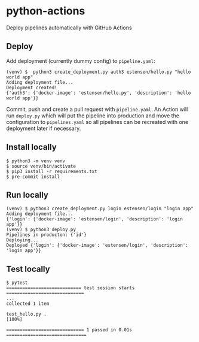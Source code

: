 # python-actions
Deploy pipelines automatically with GitHub Actions

## Deploy
Add deployment (currently dummy config) to `pipeline.yaml`:
```
(venv) $  python3 create_deployment.py auth3 estensen/hello.py "hello world app"
Adding deployment file...
Deployment created!
{'auth3': {'docker-image': 'estensen/hello.py', 'description': 'hello world app'}}
```

Commit, push and create a pull request with `pipeline.yaml`. An Action will run `deploy.py` which will put the pipeline into production and move the configuration to `pipelines.yaml` so all pipelines can be recreated with one deployment later if necessary.

## Install locally
```
$ python3 -m venv venv
$ source venv/bin/activate
$ pip3 install -r requirements.txt
$ pre-commit install
```

## Run locally
```
(venv) $ python3 create_deployment.py login estensen/login "login app"
Adding deployment file...
{'login': {'docker-image': 'estensen/login', 'description': 'login app'}}
(venv) $ python3 deploy.py
Pipelines in producton: {'id'}
Deploying...
Deployed {'login': {'docker-image': 'estensen/login', 'description': 'login app'}}
```

## Test locally
```
$ pytest
============================ test session starts =============================
...
collected 1 item

test_hello.py .                                                        [100%]

============================= 1 passed in 0.01s ==============================
```
